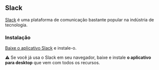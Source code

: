 ## Slack

[Slack](https://slack.com/) é uma plataforma de comunicação bastante popular na indústria de tecnologia.

### Instalação

[Baixe o aplicativo Slack](https://get.slack.help/hc/en-us/articles/212924728-Slack-for-Linux-beta-) e instale-o.

:warning: Se você já usa o Slack em seu navegador, baixe e instale **o aplicativo para desktop** que vem com todos os recursos.
